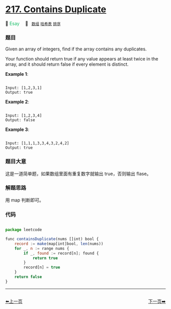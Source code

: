 # [217. Contains Duplicate](https://leetcode.com/problems/contains-duplicate/)

:green_apple: <font color=#15bd66>Esay</font>&emsp; 🔖&ensp; [`数组`](../solution/array.md) [`哈希表`](../solution/hash-table.md) [`排序`](../solution/sorting.md)

### 题目

Given an array of integers, find if the array contains any duplicates.

Your function should return true if any value appears at least twice in the array, and it should return false if every element is distinct.

**Example 1**:

```

Input: [1,2,3,1]
Output: true

```

**Example 2**:

```

Input: [1,2,3,4]
Output: false

```

**Example 3**:

```

Input: [1,1,1,3,3,4,3,2,4,2]
Output: true

```

### 题目大意

这是一道简单题，如果数组里面有重复数字就输出 true，否则输出 flase。

### 解题思路

用 map 判断即可。

### 代码

```javascript

package leetcode

func containsDuplicate(nums []int) bool {
	record := make(map[int]bool, len(nums))
	for _, n := range nums {
		if _, found := record[n]; found {
			return true
		}
		record[n] = true
	}
	return false
}

```

---

<div style="display: flex;justify-content: space-between;align-items: center;">
<p><a href="https://books.halfrost.com/leetcode/ChapterFour/0200~0299/0216.Combination-Sum-III/">⬅️上一页</a></p>
<p><a href="https://books.halfrost.com/leetcode/ChapterFour/0200~0299/0218.The-Skyline-Problem/">下一页➡️</a></p>
</div>
